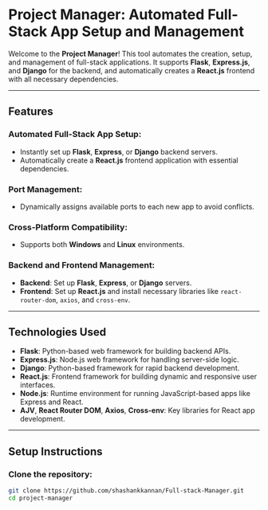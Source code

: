 # Project Manager: Automated Full-Stack App Setup and Management

Welcome to the **Project Manager**! This tool automates the creation, setup, and management of full-stack applications. It supports **Flask**, **Express.js**, and **Django** for the backend, and automatically creates a **React.js** frontend with all necessary dependencies.

---

## **Features**

### **Automated Full-Stack App Setup:**
- Instantly set up **Flask**, **Express**, or **Django** backend servers.
- Automatically create a **React.js** frontend application with essential dependencies.

### **Port Management:**
- Dynamically assigns available ports to each new app to avoid conflicts.

### **Cross-Platform Compatibility:**
- Supports both **Windows** and **Linux** environments.

### **Backend and Frontend Management:**
- **Backend**: Set up **Flask**, **Express**, or **Django** servers.
- **Frontend**: Set up **React.js** and install necessary libraries like `react-router-dom`, `axios`, and `cross-env`.

---

## **Technologies Used**
- **Flask**: Python-based web framework for building backend APIs.
- **Express.js**: Node.js web framework for handling server-side logic.
- **Django**: Python-based framework for rapid backend development.
- **React.js**: Frontend framework for building dynamic and responsive user interfaces.
- **Node.js**: Runtime environment for running JavaScript-based apps like Express and React.
- **AJV**, **React Router DOM**, **Axios**, **Cross-env**: Key libraries for React app development.

---

## **Setup Instructions**

### **Clone the repository:**
```bash
git clone https://github.com/shashankkannan/Full-stack-Manager.git
cd project-manager
